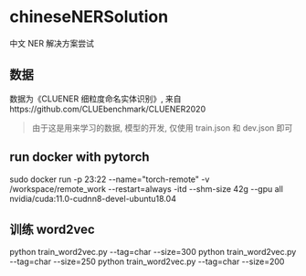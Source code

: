 # chineseNERSolution
中文 NER 解决方案尝试

## 数据

数据为《CLUENER 细粒度命名实体识别》, 来自https://github.com/CLUEbenchmark/CLUENER2020

>  由于这是用来学习的数据, 模型的开发, 仅使用 train.json 和 dev.json 即可

## run docker with pytorch
sudo docker run -p 23:22 --name="torch-remote" -v /workspace/remote_work --restart=always -itd --shm-size 42g --gpu all nvidia/cuda:11.0-cudnn8-devel-ubuntu18.04

## 训练 word2vec
python train_word2vec.py --tag=char --size=300
python train_word2vec.py --tag=char --size=250
python train_word2vec.py --tag=char --size=200